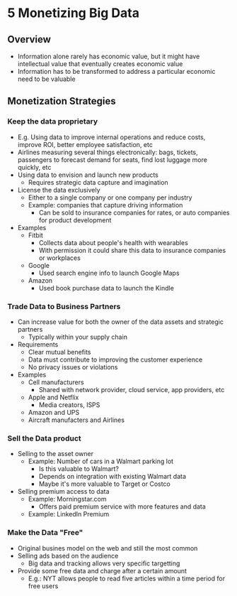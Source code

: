 # 5 Monetizing Big Data
## Overview
- Information alone rarely has economic value, but it might have intellectual value that eventually creates economic value
- Information has to be transformed to address a particular economic need to be valuable
## Monetization Strategies
### Keep the data proprietary
- E.g. Using data to improve internal operations and reduce costs, improve ROI, better employee satisfaction, etc
- Airlines measuring several things electronically: bags, tickets, passengers to forecast demand for seats, find lost luggage more quickly, etc 
- Using data to envision and launch new products
	- Requires strategic data capture and imagination
- License the data exclusively
	- Either to a single company or one company per industry
	- Example: companies that capture driving information
		- Can be sold to insurance companies for rates, or auto companies for product development
- Examples
	- Fitbit
		- Collects data about people's health with wearables
		- With permission it could share this data to insurance companies or workplaces
	- Google
		- Used search engine info to launch Google Maps
	- Amazon
		- Used book purchase data to launch the Kindle
### Trade Data to Business Partners
- Can increase value for both the owner of the data assets and strategic partners
	- Typically within your supply chain
- Requirements
	- Clear mutual benefits
	- Data must contribute to improving the customer experience
	- No privacy issues or violations 
- Examples
	- Cell manufacturers
		- Shared with network provider, cloud service, app providers, etc
	- Apple and Netflix
		- Media creators, ISPS
	- Amazon and UPS
	- Aircraft manufacters and Airlines 
### Sell the Data product
- Selling to the asset owner
	- Example: Number of cars in a Walmart parking lot
		- Is this valuable to Walmart?
		- Depends on integration with existing Walmart data
		- Maybe it's more valuable to Target or Costco
- Selling premium access to data
	- Example: Morningstar.com 
		- Offers paid premium service with more features and data
	- Example: LinkedIn Premium
### Make the Data "Free"
- Original busines model on the web and still the most common
- Selling ads based on the audience
	- Big data and tracking allows very specific targetting 
- Provide some free data and charge after a certain amount
	- E.g.: NYT allows people to read five articles within a time period for free users